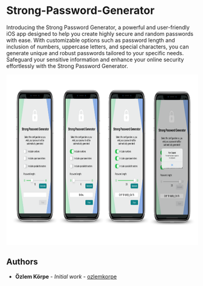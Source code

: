 # Strong-Password-Generator

Introducing the Strong Password Generator, a powerful and user-friendly iOS app designed to help you create highly secure and random passwords with ease. With customizable options such as password length and inclusion of numbers, uppercase letters, and special characters, you can generate unique and robust passwords tailored to your specific needs. Safeguard your sensitive information and enhance your online security effortlessly with the Strong Password Generator.


<p align="center">
    <img src="https://github.com/ozlemkorpe/Strong-Password-Generator/blob/main/Screenshots/Screenshots.png" width="1000" height="450">
</p>

## Authors
* **Özlem Körpe** - *Initial work* - [ozlemkorpe](https://github.com/ozlemkorpe)
